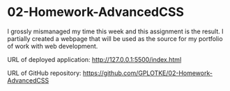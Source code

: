 # 02-Homework-AdvancedCSS

I grossly mismanaged my time this week and this assignment is the result. I partially created a webpage that will be used as the source for my portfolio of work with web development. 

URL of deployed application:
http://127.0.0.1:5500/index.html

URL of GitHub repository:
https://github.com/GPLOTKE/02-Homework-AdvancedCSS

